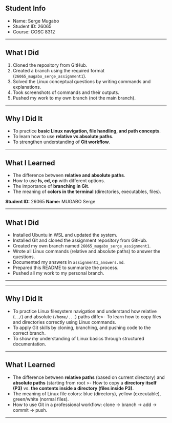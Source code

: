 ## Student Info
- Name: Serge Mugabo
- Student ID: 26065
- Course: COSC 8312

---

## What I Did
1. Cloned the repository from GitHub.
2. Created a branch using the required format (`26065_mugabo_serge_assignment1`).
3. Solved the Linux conceptual questions by writing commands and explanations.
4. Took screenshots of commands and their outputs.
5. Pushed my work to my own branch (not the main branch).

---

## Why I Did It
- To practice **basic Linux navigation, file handling, and path concepts**.
- To learn how to use **relative vs absolute paths**.
- To strengthen understanding of **Git workflow**.

---

## What I Learned
- The difference between **relative and absolute paths**.
- How to use **ls, cd, cp** with different options.
- The importance of **branching in Git**.
- The meaning of **colors in the terminal** (directories, executables, files).


**Student ID:** 26065
**Name:** MUGABO Serge

---

## What I Did
- Installed Ubuntu in WSL and updated the system.
- Installed Git and cloned the assignment repository from GitHub.
- Created my own branch named `26065_mugabo_serge_assignment1`.
- Wrote all Linux commands (relative and absolute paths) to answer the questions.
- Documented my answers in `assignment1_answers.md`.
- Prepared this README to summarize the process.
- Pushed all my work to my personal branch.

---
---

## Why I Did It
- To practice Linux filesystem navigation and understand how relative (`../`) and absolute (`/home/...`) paths diffe>- To learn how to copy files and directories correctly using Linux commands.
- To apply Git skills by cloning, branching, and pushing code to the correct branch.
- To show my understanding of Linux basics through structured documentation.

---

## What I Learned
- The difference between **relative paths** (based on current directory) and **absolute paths** (starting from root >- How to copy a **directory itself (P3)** vs. **the contents inside a directory (files inside P3)**.
- The meaning of Linux file colors: blue (directory), yellow (executable), green/white (normal files).
- How to use Git in a professional workflow: clone → branch → add → commit → push.

---
